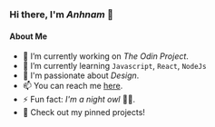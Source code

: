 ### Hi there, I'm *Anhnam* 👋 

#### About Me
- 🔭 I’m currently working on *The Odin Project*.
- 🌱 I’m currently learning `Javascript`, `React`, `NodeJs`
- 💖 I'm passionate about *Design*.
- 📫 You can reach me [here](https://www.linkedin.com/in/anhnam-le-giang-9121202a4/).
- ⚡ Fun fact: *I'm a night owl* 🌙🦉.
- 📝 Check out my pinned projects!
